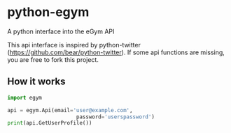 # python-egym
A python interface into the eGym API

This api interface is inspired by python-twitter (https://github.com/bear/python-twitter).
If some api functions are missing, you are free to fork this project.

## How it works

```python
import egym

api = egym.Api(email='user@example.com',
                      password='userspassword')
print(api.GetUserProfile())
```
